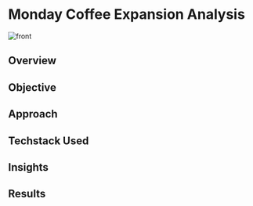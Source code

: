 # Monday Coffee Expansion Analysis
![front](https://github.com/user-attachments/assets/0d821e55-5296-4619-8fc1-d4b3954045df)

## Overview

## Objective

## Approach

## Techstack Used 

## Insights

## Results
